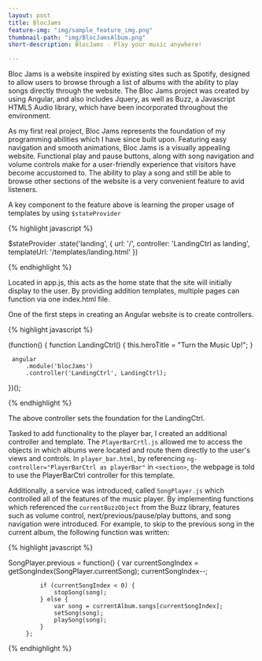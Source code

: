 ```yaml
---
layout: post
title: BlocJams
feature-img: "img/sample_feature_img.png"
thumbnail-path: "img/BlocJamsAlbum.png"
short-description: BlocJams - Play your music anywhere!

---
```

Bloc Jams is a website inspired by existing sites such as Spotify, designed to allow users to browse through a list of albums with the ability to play songs directly through the website. The Bloc Jams project was created by using Angular, and also includes Jquery, as well as Buzz, a Javascript HTML5 Audio library, which have been incorporated throughout the environment. 

As my first real project, Bloc Jams represents the foundation of my programming abilities which I have since built upon. Featuring easy navigation and smooth animations, Bloc Jams is a visually appealing website. Functional play and pause buttons, along with song navigation and volume controls make for a user-friendly experience that visitors have become accustomed to. The ability to play a song and still be able to browse other sections of the website is a very convenient feature to avid listeners.

A key component to the feature above is learning the proper usage of templates by using `$stateProvider`

{% highlight javascript %}

$stateProvider
            .state('landing', {
                url: '/',
                controller: 'LandingCtrl as landing',
                templateUrl: '/templates/landing.html'
            })

{% endhighlight %}

Located in app.js, this acts as the home state that the site will initially display to the user. By providing addition templates, multiple pages can function via one index.html file.


One of the first steps in creating an Angular website is to create controllers. 

{% highlight javascript %}

 (function() {
     function LandingCtrl() {
         this.heroTitle = "Turn the Music Up!";
     }

     angular
         .module('blocJams')
         .controller('LandingCtrl', LandingCtrl);
 })();

{% endhighlight %}

The above controller sets the foundation for the LandingCtrl. 

Tasked to add functionality to the player bar, I created an additional controller and template. The `PlayerBarCrtl.js` allowed me to access the objects in which albums were located and route them directly to the user's views and controls. In `player_bar.html`, by referencing `ng-controller="PlayerBarCtrl as playerBar"` in `<section>`, the webpage is told to use the PlayerBarCtrl controller for this template.

Additionally, a service was introduced, called `SongPlayer.js` which controlled all of the features of the music player. By implementing functions which referenced the `currentBuzzObject` from the Buzz library, features such as volume control, next/previous/pause/play buttons, and song navigation were introduced. For example, to skip to the previous song in the current album, the following function was written:

{% highlight javascript %}

SongPlayer.previous = function() {
             var currentSongIndex = getSongIndex(SongPlayer.currentSong);
             currentSongIndex--;

             if (currentSongIndex < 0) {
                 stopSong(song);
             } else {
                 var song = currentAlbum.songs[currentSongIndex];
                 setSong(song);
                 playSong(song);
             }
         };

{% endhighlight %}
